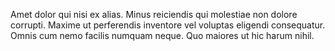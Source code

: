 Amet dolor qui nisi ex alias. Minus reiciendis qui molestiae non dolore corrupti. Maxime ut perferendis inventore vel voluptas eligendi consequatur. Omnis cum nemo facilis numquam neque. Quo maiores ut hic harum nihil.